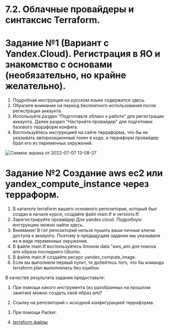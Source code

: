 # 7.2. Облачные провайдеры и синтаксис Terraform.

# Задание №1 (Вариант с Yandex.Cloud). Регистрация в ЯО и знакомство с основами (необязательно, но крайне желательно).


   1. Подробная инструкция на русском языке содержится здесь.
   2. Обратите внимание на период бесплатного использования после регистрации аккаунта.
   3. Используйте раздел "Подготовьте облако к работе" для регистрации аккаунта. Далее раздел "Настройте провайдер" для подготовки базового терраформ конфига.
   4. Воспользуйтесь инструкцией на сайте терраформа, что бы не указывать авторизационный токен в коде, а терраформ провайдер брал его из переменных окружений.

![Снимок экрана от 2022-07-07 13-08-27](https://user-images.githubusercontent.com/93032289/177749584-971f60b3-c205-4c44-af67-2f5abbeb3aae.png)

# Задание №2 Создание aws ec2 или yandex_compute_instance через терраформ.

  1. В каталоге terraform вашего основного репозитория, который был создан в начале курсе, создайте файл main.tf и versions.tf.
  2. Зарегистрируйте провайдер
        Для yandex.cloud. Подробную инструкцию можно найти здесь.
  3. Внимание! В гит репозиторий нельзя пушить ваши личные ключи доступа к аккаунту. Поэтому в предыдущем задании мы указывали их в виде переменных окружения.
  4. В файле main.tf воспользуйтесь блоком data "aws_ami для поиска ami образа последнего Ubuntu.
  5. В файле main.tf создайте ресурс yandex_compute_image.
  6. Если вы выполнили первый пункт, то добейтесь того, что бы команда terraform plan выполнялась без ошибок.

  В качестве результата задания предоставьте: 
  1. При помощи какого инструмента (из разобранных на прошлом занятии) можно создать свой образ ami?
  2. Ссылку на репозиторий с исходной конфигурацией терраформа. 
    
  1. При помощи Packer.
  2. [terraform файлы](https://github.com/FCRRRND/homework/tree/main/terraform/7.2_terraform_syntax)

    

